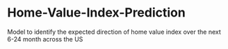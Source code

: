 # Home-Value-Index-Prediction
Model to identify the expected direction of home value index over the next 6-24 month across the US
